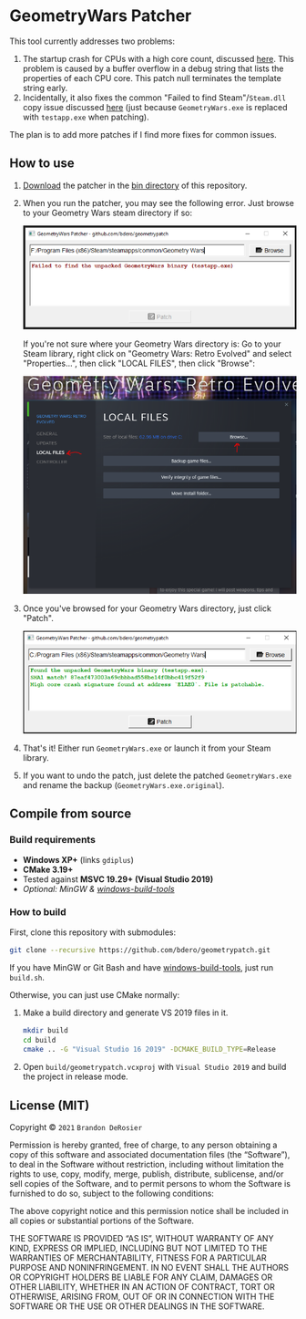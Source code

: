 # GeometryWars Patcher

This tool currently addresses two problems:

1. The startup crash for CPUs with a high core count,
   discussed [here](https://steamcommunity.com/app/8400/discussions/0/1643170269579142666/#c1747893804395335610). This
   problem is caused by a buffer overflow in a debug string that lists the properties of each CPU core. This patch null
   terminates the template string early.
2. Incidentally, it also fixes the common "Failed to find Steam"/`Steam.dll` copy issue
   discussed [here](https://steamcommunity.com/app/8400/discussions/0/846938351155039829/) (just
   because `GeometryWars.exe`
   is replaced with `testapp.exe` when patching).

The plan is to add more patches if I find more fixes for common issues.

## How to use

1. [Download](https://github.com/bdero/geometrypatch/raw/master/bin/geometrypatch.exe) the patcher in
   the [bin directory](https://github.com/bdero/geometrypatch/tree/master/bin) of this repository.
2. When you run the patcher, you may see the following error. Just browse to your Geometry Wars steam directory if so:

   ![Error screenshot](screenshots/screenshot_error.png)

   If you're not sure where your Geometry Wars directory is: Go to your Steam library, right click on "Geometry Wars:
   Retro Evolved" and select "Properties...", then click "LOCAL FILES", then click
   "Browse":

   ![Steam local files screenshot](screenshots/steam_local_files.png)
3. Once you've browsed for your Geometry Wars directory, just click "Patch".

   ![Success screenshot](screenshots/screenshot_success.png)
4. That's it! Either run `GeometryWars.exe` or launch it from your Steam library.
5. If you want to undo the patch, just delete the patched `GeometryWars.exe` and rename the
   backup (`GeometryWars.exe.original`).

## Compile from source

### Build requirements

* **Windows XP+** (links `gdiplus`)
* **CMake 3.19+**
* Tested against **MSVC 19.29+ (Visual Studio 2019)**
* *Optional: MinGW & [windows-build-tools](https://www.npmjs.com/package/windows-build-tools)*

### How to build

First, clone this repository with submodules:

```bash
git clone --recursive https://github.com/bdero/geometrypatch.git
```

If you have MinGW or Git Bash and have [windows-build-tools](https://www.npmjs.com/package/windows-build-tools), just
run `build.sh`.

Otherwise, you can just use CMake normally:

1. Make a build directory and generate VS 2019 files in it.

   ```bash
   mkdir build
   cd build
   cmake .. -G "Visual Studio 16 2019" -DCMAKE_BUILD_TYPE=Release
   ```
2. Open `build/geometrypatch.vcxproj` with `Visual Studio 2019` and build the project in release mode.

## License (MIT)

Copyright © `2021` `Brandon DeRosier`

Permission is hereby granted, free of charge, to any person obtaining a copy of this software and associated
documentation files (the “Software”), to deal in the Software without restriction, including without limitation the
rights to use, copy, modify, merge, publish, distribute, sublicense, and/or sell copies of the Software, and to permit
persons to whom the Software is furnished to do so, subject to the following conditions:

The above copyright notice and this permission notice shall be included in all copies or substantial portions of the
Software.

THE SOFTWARE IS PROVIDED “AS IS”, WITHOUT WARRANTY OF ANY KIND, EXPRESS OR IMPLIED, INCLUDING BUT NOT LIMITED TO THE
WARRANTIES OF MERCHANTABILITY, FITNESS FOR A PARTICULAR PURPOSE AND NONINFRINGEMENT. IN NO EVENT SHALL THE AUTHORS OR
COPYRIGHT HOLDERS BE LIABLE FOR ANY CLAIM, DAMAGES OR OTHER LIABILITY, WHETHER IN AN ACTION OF CONTRACT, TORT OR
OTHERWISE, ARISING FROM, OUT OF OR IN CONNECTION WITH THE SOFTWARE OR THE USE OR OTHER DEALINGS IN THE SOFTWARE.
